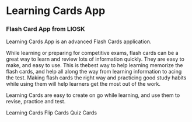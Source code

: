 # Learning Cards App
### Flash Card App from LIOSK

Learning Cards App is an advanced Flash Cards application. 

While learning or preparing for competitive exams, flash cards can be a great way to learn and review lots of information quickly. They are easy to make, and easy to use. This is thebest way to help learning memorize the flash cards, and help all along the way from learning information to acing the test. Making flash cards the right way and practicing good study habits while using them will help learners get the most out of the work.

Learning Cards are easy to create on go while learning, and use them to revise, practice and test.

Learning Cards
Flip Cards
Quiz Cards
